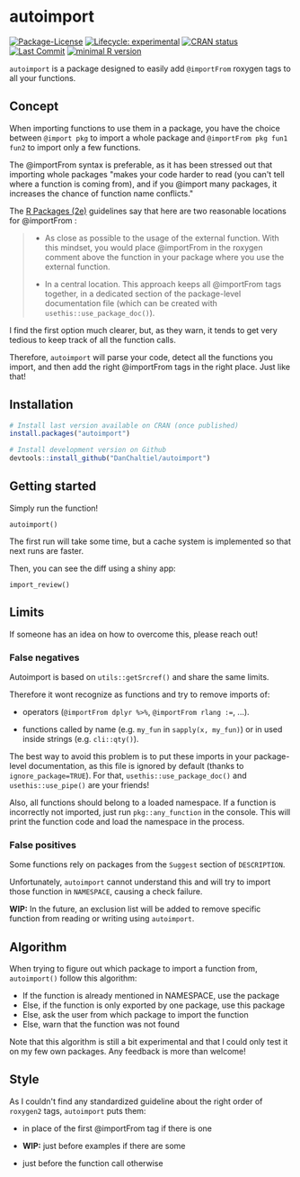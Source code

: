 # autoimport

<!-- badges: start -->

[![Package-License](http://img.shields.io/badge/license-GPL--3-brightgreen.svg?style=flat)](http://www.gnu.org/licenses/gpl-3.0.html) [![Lifecycle: experimental](https://img.shields.io/badge/lifecycle-experimental-orange.svg)](https://lifecycle.r-lib.org/articles/stages.html#experimental) [![CRAN status](https://www.r-pkg.org/badges/version/autoimport)](https://CRAN.R-project.org/package=autoimport) [![Last Commit](https://img.shields.io/github/last-commit/DanChaltiel/autoimport)](https://github.com/DanChaltiel/autoimport) [![minimal R version](https://img.shields.io/badge/R-%E2%89%A53.1-blue.svg)](https://cran.r-project.org/) <!--[![CRAN RStudio mirror downloads](https://cranlogs.r-pkg.org/badges/grand-total/autoimport?color=blue)](https://r-pkg.org/pkg/autoimport)  -->

<!-- badges: end -->

`autoimport` is a package designed to easily add `@importFrom` roxygen tags to all your functions.

## Concept

When importing functions to use them in a package, you have the choice between `@import pkg` to import a whole package and `@importFrom pkg fun1 fun2` to import only a few functions.

The @importFrom syntax is preferable, as it has been stressed out that importing whole packages "makes your code harder to read (you can't tell where a function is coming from), and if you @import many packages, it increases the chance of function name conflicts."

The [R Packages (2e)](https://r-pkgs.org/dependencies-in-practice.html#in-code-below-r) guidelines say that here are two reasonable locations for @importFrom :

> -   As close as possible to the usage of the external function. With this mindset, you would place @importFrom in the roxygen comment above the function in your package where you use the external function.
>
> -   In a central location. This approach keeps all @importFrom tags together, in a dedicated section of the package-level documentation file (which can be created with `usethis::use_package_doc()`).

I find the first option much clearer, but, as they warn, it tends to get very tedious to keep track of all the function calls.

Therefore, `autoimport` will parse your code, detect all the functions you import, and then add the right @importFrom tags in the right place. Just like that!

## Installation

``` r
# Install last version available on CRAN (once published)
install.packages("autoimport")

# Install development version on Github
devtools::install_github("DanChaltiel/autoimport")
```

## Getting started

Simply run the function!

```{r}
autoimport()
```

The first run will take some time, but a cache system is implemented so that next runs are faster.

Then, you can see the diff using a shiny app:

```{r}
import_review()
```

## Limits

If someone has an idea on how to overcome this, please reach out!

### False negatives

Autoimport is based on `utils::getSrcref()` and share the same limits. 

Therefore it wont recognize as functions and try to remove imports of: 

- operators (`@importFrom dplyr %>%`, `@importFrom rlang :=`, ...).

- functions called by name (e.g. `my_fun` in `sapply(x, my_fun)`) or in used inside strings (e.g. `cli::qty()`).

The best way to avoid this problem is to put these imports in your package-level documentation, as this file is ignored by default (thanks to `ignore_package=TRUE`). For that, `usethis::use_package_doc()` and `usethis::use_pipe()` are your friends!

Also, all functions should belong to a loaded namespace. If a function is incorrectly not imported, just run `pkg::any_function` in the console. This will print the function code and load the namespace in the process.

### False positives

Some functions rely on packages from the `Suggest` section of `DESCRIPTION`.

Unfortunately, `autoimport` cannot understand this and will try to import those function in `NAMESPACE`, causing a check failure.

**WIP:** In the future, an exclusion list will be added to remove specific function from reading or writing using `autoimport`.

## Algorithm

When trying to figure out which package to import a function from, `autoimport()` follow this algorithm:

-   If the function is already mentioned in NAMESPACE, use the package
-   Else, if the function is only exported by one package, use this package
-   Else, ask the user from which package to import the function
-   Else, warn that the function was not found

Note that this algorithm is still a bit experimental and that I could only test it on my few own packages. Any feedback is more than welcome!


## Style

As I couldn't find any standardized guideline about the right order of `roxygen2` tags, `autoimport` puts them:

-   in place of the first @importFrom tag if there is one

-   **WIP:** just before examples if there are some

-   just before the function call otherwise
